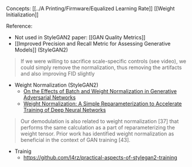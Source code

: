 Concepts:
[[../A Printing/Firmware/Equalized Learning Rate]]
[[Weight Initialization]]


Reference:
- Not used in StyleGAN2 paper: [[GAN Quality Metrics]] 
- [[Improved Precision and Recall Metric for Assessing Generative Models]] (StyleGAN2)
> If we were willing to sacrifice scale-specific controls (see video), we could simply remove the normalization, thus removing the artifacts and also improving FID slightly
- Weight Normalization (StyleGAN2)
	- [On the Effects of Batch and Weight Normalization in Generative Adversarial Networks](https://arxiv.org/pdf/1704.03971.pdf)
	- [Weight Normalization: A Simple Reparameterization to Accelerate Training of Deep Neural Networks](https://arxiv.org/pdf/1602.07868.pdf)
>    Our demodulation is also related to weight normalization [37] that performs the same calculation as a part of  reparameterizing the weight tensor. Prior work has identified weight normalization as beneficial in the context of  GAN training [43].

- Trainig
	- https://github.com/l4rz/practical-aspects-of-stylegan2-training